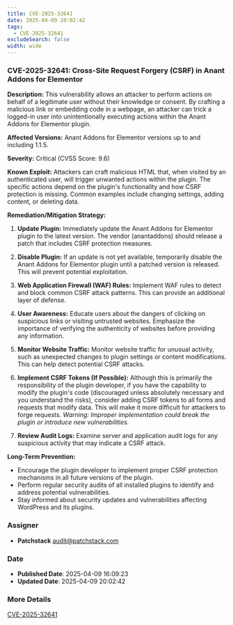 ```yaml
---
title: CVE-2025-32641
date: 2025-04-09 20:02:42
tags:
  - CVE-2025-32641
excludeSearch: false
width: wide
---
```


### CVE-2025-32641: Cross-Site Request Forgery (CSRF) in Anant Addons for Elementor

**Description:** This vulnerability allows an attacker to perform actions on behalf of a legitimate user without their knowledge or consent.  By crafting a malicious link or embedding code in a webpage, an attacker can trick a logged-in user into unintentionally executing actions within the Anant Addons for Elementor plugin.

**Affected Versions:** Anant Addons for Elementor versions up to and including 1.1.5.

**Severity:** Critical (CVSS Score: 9.6)

**Known Exploit:** Attackers can craft malicious HTML that, when visited by an authenticated user, will trigger unwanted actions within the plugin.  The specific actions depend on the plugin's functionality and how CSRF protection is missing.  Common examples include changing settings, adding content, or deleting data.

**Remediation/Mitigation Strategy:**

1.  **Update Plugin:**  Immediately update the Anant Addons for Elementor plugin to the latest version.  The vendor (anantaddons) should release a patch that includes CSRF protection measures.

2.  **Disable Plugin:** If an update is not yet available, temporarily disable the Anant Addons for Elementor plugin until a patched version is released. This will prevent potential exploitation.

3.  **Web Application Firewall (WAF) Rules:** Implement WAF rules to detect and block common CSRF attack patterns. This can provide an additional layer of defense.

4.  **User Awareness:** Educate users about the dangers of clicking on suspicious links or visiting untrusted websites.  Emphasize the importance of verifying the authenticity of websites before providing any information.

5.  **Monitor Website Traffic:** Monitor website traffic for unusual activity, such as unexpected changes to plugin settings or content modifications. This can help detect potential CSRF attacks.

6.  **Implement CSRF Tokens (If Possible):** Although this is primarily the responsibility of the plugin developer, if you have the capability to modify the plugin's code (discouraged unless absolutely necessary and you understand the risks), consider adding CSRF tokens to all forms and requests that modify data.  This will make it more difficult for attackers to forge requests. *Warning: Improper implementation could break the plugin or introduce new vulnerabilities.*

7.  **Review Audit Logs:** Examine server and application audit logs for any suspicious activity that may indicate a CSRF attack.

**Long-Term Prevention:**

*   Encourage the plugin developer to implement proper CSRF protection mechanisms in all future versions of the plugin.
*   Perform regular security audits of all installed plugins to identify and address potential vulnerabilities.
*   Stay informed about security updates and vulnerabilities affecting WordPress and its plugins.

### Assigner
- **Patchstack** <audit@patchstack.com>

### Date
- **Published Date**: 2025-04-09 16:09:23
- **Updated Date**: 2025-04-09 20:02:42

### More Details
[CVE-2025-32641](https://www.cvedetails.com/cve/CVE-2025-32641)